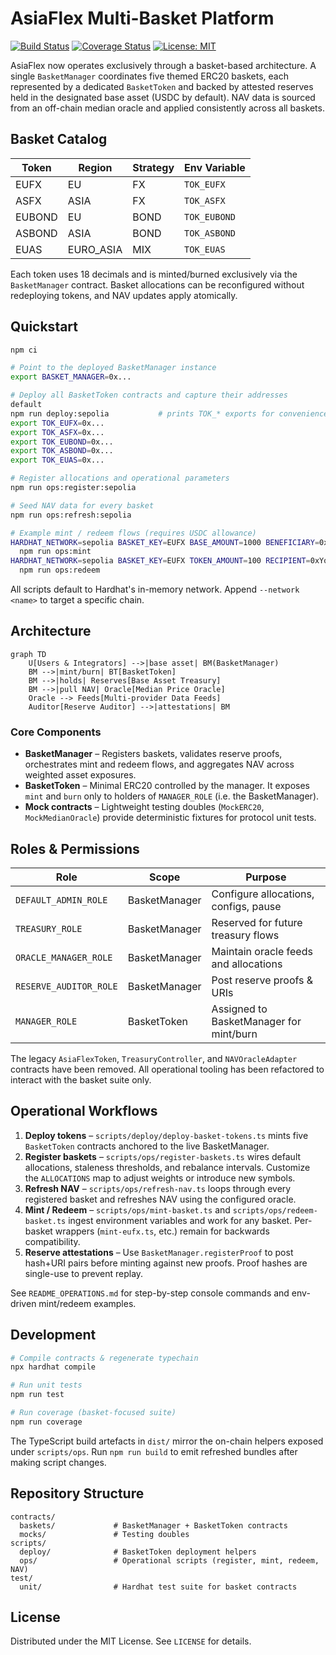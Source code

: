 # AsiaFlex Multi-Basket Platform

[![Build Status](https://github.com/PolPol45/ASIAFLEX/workflows/CI/badge.svg)](https://github.com/PolPol45/ASIAFLEX/actions)
[![Coverage Status](https://codecov.io/gh/PolPol45/ASIAFLEX/branch/main/graph/badge.svg)](https://codecov.io/gh/PolPol45/ASIAFLEX)
[![License: MIT](https://img.shields.io/badge/License-MIT-yellow.svg)](https://opensource.org/licenses/MIT)

AsiaFlex now operates exclusively through a basket-based architecture. A single `BasketManager` coordinates five themed ERC20 baskets, each represented by a dedicated `BasketToken` and backed by attested reserves held in the designated base asset (USDC by default). NAV data is sourced from an off-chain median oracle and applied consistently across all baskets.

## Basket Catalog

| Token  | Region    | Strategy | Env Variable |
| ------ | --------- | -------- | ------------ |
| EUFX   | EU        | FX       | `TOK_EUFX`   |
| ASFX   | ASIA      | FX       | `TOK_ASFX`   |
| EUBOND | EU        | BOND     | `TOK_EUBOND` |
| ASBOND | ASIA      | BOND     | `TOK_ASBOND` |
| EUAS   | EURO_ASIA | MIX      | `TOK_EUAS`   |

Each token uses 18 decimals and is minted/burned exclusively via the `BasketManager` contract. Basket allocations can be reconfigured without redeploying tokens, and NAV updates apply atomically.

## Quickstart

```bash
npm ci

# Point to the deployed BasketManager instance
export BASKET_MANAGER=0x...

# Deploy all BasketToken contracts and capture their addresses
default
npm run deploy:sepolia           # prints TOK_* exports for convenience
export TOK_EUFX=0x...
export TOK_ASFX=0x...
export TOK_EUBOND=0x...
export TOK_ASBOND=0x...
export TOK_EUAS=0x...

# Register allocations and operational parameters
npm run ops:register:sepolia

# Seed NAV data for every basket
npm run ops:refresh:sepolia

# Example mint / redeem flows (requires USDC allowance)
HARDHAT_NETWORK=sepolia BASKET_KEY=EUFX BASE_AMOUNT=1000 BENEFICIARY=0xYourWallet \
  npm run ops:mint
HARDHAT_NETWORK=sepolia BASKET_KEY=EUFX TOKEN_AMOUNT=100 RECIPIENT=0xYourWallet \
  npm run ops:redeem
```

All scripts default to Hardhat's in-memory network. Append `--network <name>` to target a specific chain.

## Architecture

```mermaid
graph TD
    U[Users & Integrators] -->|base asset| BM(BasketManager)
    BM -->|mint/burn| BT[BasketToken]
    BM -->|holds| Reserves[Base Asset Treasury]
    BM -->|pull NAV| Oracle[Median Price Oracle]
    Oracle --> Feeds[Multi-provider Data Feeds]
    Auditor[Reserve Auditor] -->|attestations| BM
```

### Core Components

- **BasketManager** – Registers baskets, validates reserve proofs, orchestrates mint and redeem flows, and aggregates NAV across weighted asset exposures.
- **BasketToken** – Minimal ERC20 controlled by the manager. It exposes `mint` and `burn` only to holders of `MANAGER_ROLE` (i.e. the BasketManager).
- **Mock contracts** – Lightweight testing doubles (`MockERC20`, `MockMedianOracle`) provide deterministic fixtures for protocol unit tests.

## Roles & Permissions

| Role                   | Scope         | Purpose                                 |
| ---------------------- | ------------- | --------------------------------------- |
| `DEFAULT_ADMIN_ROLE`   | BasketManager | Configure allocations, configs, pause   |
| `TREASURY_ROLE`        | BasketManager | Reserved for future treasury flows      |
| `ORACLE_MANAGER_ROLE`  | BasketManager | Maintain oracle feeds and allocations   |
| `RESERVE_AUDITOR_ROLE` | BasketManager | Post reserve proofs & URIs              |
| `MANAGER_ROLE`         | BasketToken   | Assigned to BasketManager for mint/burn |

The legacy `AsiaFlexToken`, `TreasuryController`, and `NAVOracleAdapter` contracts have been removed. All operational tooling has been refactored to interact with the basket suite only.

## Operational Workflows

1. **Deploy tokens** – `scripts/deploy/deploy-basket-tokens.ts` mints five `BasketToken` contracts anchored to the live BasketManager.
2. **Register baskets** – `scripts/ops/register-baskets.ts` wires default allocations, staleness thresholds, and rebalance intervals. Customize the `ALLOCATIONS` map to adjust weights or introduce new symbols.
3. **Refresh NAV** – `scripts/ops/refresh-nav.ts` loops through every registered basket and refreshes NAV using the configured oracle.
4. **Mint / Redeem** – `scripts/ops/mint-basket.ts` and `scripts/ops/redeem-basket.ts` ingest environment variables and work for any basket. Per-basket wrappers (`mint-eufx.ts`, etc.) remain for backwards compatibility.
5. **Reserve attestations** – Use `BasketManager.registerProof` to post hash+URI pairs before minting against new proofs. Proof hashes are single-use to prevent replay.

See `README_OPERATIONS.md` for step-by-step console commands and env-driven mint/redeem examples.

## Development

```bash
# Compile contracts & regenerate typechain
npx hardhat compile

# Run unit tests
npm run test

# Run coverage (basket-focused suite)
npm run coverage
```

The TypeScript build artefacts in `dist/` mirror the on-chain helpers exposed under `scripts/ops`. Run `npm run build` to emit refreshed bundles after making script changes.

## Repository Structure

```
contracts/
  baskets/             # BasketManager + BasketToken contracts
  mocks/               # Testing doubles
scripts/
  deploy/              # BasketToken deployment helpers
  ops/                 # Operational scripts (register, mint, redeem, NAV)
test/
  unit/                # Hardhat test suite for basket contracts
```

## License

Distributed under the MIT License. See `LICENSE` for details.
